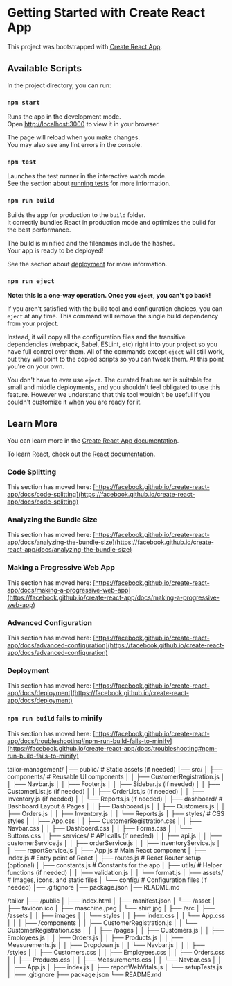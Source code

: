 # Getting Started with Create React App

This project was bootstrapped with [Create React App](https://github.com/facebook/create-react-app).

## Available Scripts

In the project directory, you can run:

### `npm start`

Runs the app in the development mode.\
Open [http://localhost:3000](http://localhost:3000) to view it in your browser.

The page will reload when you make changes.\
You may also see any lint errors in the console.

### `npm test`

Launches the test runner in the interactive watch mode.\
See the section about [running tests](https://facebook.github.io/create-react-app/docs/running-tests) for more information.

### `npm run build`

Builds the app for production to the `build` folder.\
It correctly bundles React in production mode and optimizes the build for the best performance.

The build is minified and the filenames include the hashes.\
Your app is ready to be deployed!

See the section about [deployment](https://facebook.github.io/create-react-app/docs/deployment) for more information.

### `npm run eject`

**Note: this is a one-way operation. Once you `eject`, you can't go back!**

If you aren't satisfied with the build tool and configuration choices, you can `eject` at any time. This command will remove the single build dependency from your project.

Instead, it will copy all the configuration files and the transitive dependencies (webpack, Babel, ESLint, etc) right into your project so you have full control over them. All of the commands except `eject` will still work, but they will point to the copied scripts so you can tweak them. At this point you're on your own.

You don't have to ever use `eject`. The curated feature set is suitable for small and middle deployments, and you shouldn't feel obligated to use this feature. However we understand that this tool wouldn't be useful if you couldn't customize it when you are ready for it.

## Learn More

You can learn more in the [Create React App documentation](https://facebook.github.io/create-react-app/docs/getting-started).

To learn React, check out the [React documentation](https://reactjs.org/).

### Code Splitting

This section has moved here: [https://facebook.github.io/create-react-app/docs/code-splitting](https://facebook.github.io/create-react-app/docs/code-splitting)

### Analyzing the Bundle Size

This section has moved here: [https://facebook.github.io/create-react-app/docs/analyzing-the-bundle-size](https://facebook.github.io/create-react-app/docs/analyzing-the-bundle-size)

### Making a Progressive Web App

This section has moved here: [https://facebook.github.io/create-react-app/docs/making-a-progressive-web-app](https://facebook.github.io/create-react-app/docs/making-a-progressive-web-app)

### Advanced Configuration

This section has moved here: [https://facebook.github.io/create-react-app/docs/advanced-configuration](https://facebook.github.io/create-react-app/docs/advanced-configuration)

### Deployment

This section has moved here: [https://facebook.github.io/create-react-app/docs/deployment](https://facebook.github.io/create-react-app/docs/deployment)

### `npm run build` fails to minify

This section has moved here: [https://facebook.github.io/create-react-app/docs/troubleshooting#npm-run-build-fails-to-minify](https://facebook.github.io/create-react-app/docs/troubleshooting#npm-run-build-fails-to-minify)



tailor-management/
│── public/                  # Static assets (if needed)
│── src/
│   ├── components/          # Reusable UI components
│   │   ├── CustomerRegistration.js
│   │   ├── Navbar.js
│   │   ├── Footer.js
│   │   ├── Sidebar.js (if needed)
│   │   ├── CustomerList.js (if needed)
│   │   ├── OrderList.js (if needed)
│   │   ├── Inventory.js (if needed)
│   │   └── Reports.js (if needed)
│   ├── dashboard/           # Dashboard Layout & Pages
│   │   ├── Dashboard.js
│   │   ├── Customers.js
│   │   ├── Orders.js
│   │   ├── Inventory.js
│   │   └── Reports.js
│   ├── styles/              # CSS styles
│   │   ├── App.css
│   │   ├── CustomerRegistration.css
│   │   ├── Navbar.css
│   │   ├── Dashboard.css
│   │   ├── Forms.css
│   │   └── Buttons.css
│   ├── services/            # API calls (if needed)
│   │   ├── api.js
│   │   ├── customerService.js
│   │   ├── orderService.js
│   │   ├── inventoryService.js
│   │   └── reportService.js
│   ├── App.js               # Main React component
│   ├── index.js             # Entry point of React
│   ├── routes.js            # React Router setup (optional)
│   ├── constants.js         # Constants for the app
│   ├── utils/               # Helper functions (if needed)
│   │   ├── validation.js
│   │   └── format.js
│   ├── assets/              # Images, icons, and static files
│   └── config/              # Configuration files (if needed)
│── .gitignore
│── package.json
│── README.md














/tailor
├── /public
│   ├── index.html
│   ├── manifest.json
│   └── /asset
│       ├── favicon.ico
│       ├── maschine.jpeg
│       └── shirt.jpg
│
├── /src
│   ├── /assets
│   │   ├── images
│   │   └── styles
│   │       ├── index.css
│   │       └── App.css
│   │
│   ├── /components
│   │   ├── CustomerRegistration.js
│   │   └── CustomerRegistration.css
│   │
│   ├── /pages
│   │   ├── Customers.js
│   │   ├── Employees.js
│   │   ├── Orders.js
│   │   ├── Products.js
│   │   ├── Measurements.js
│   │   ├── Dropdown.js
│   │   └── Navbar.js
│   │
│   ├── /styles
│   │   ├── Customers.css
│   │   ├── Employees.css
│   │   ├── Orders.css
│   │   ├── Products.css
│   │   ├── Measurements.css
│   │   └── Navbar.css
│   │
│   ├── App.js
│   ├── index.js
│   ├── reportWebVitals.js
│   └── setupTests.js
│
├── .gitignore
├── package.json
└── README.md